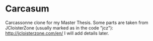 Carcasum
===========
Carcassonne clone for my Master Thesis.
Some parts are taken from JCloisterZone (usually marked as in the code "jcz"): http://jcloisterzone.com/en/
I will add details later.